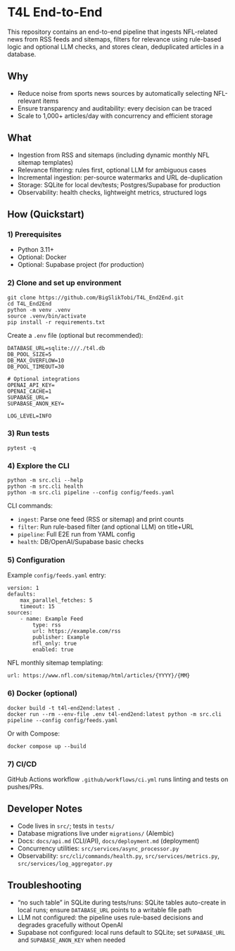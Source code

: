 # T4L End-to-End

This repository contains an end-to-end pipeline that ingests NFL-related news from RSS feeds and sitemaps, filters for relevance using rule-based logic and optional LLM checks, and stores clean, deduplicated articles in a database.

## Why

- Reduce noise from sports news sources by automatically selecting NFL-relevant items
- Ensure transparency and auditability: every decision can be traced
- Scale to 1,000+ articles/day with concurrency and efficient storage

## What

- Ingestion from RSS and sitemaps (including dynamic monthly NFL sitemap templates)
- Relevance filtering: rules first, optional LLM for ambiguous cases
- Incremental ingestion: per-source watermarks and URL de-duplication
- Storage: SQLite for local dev/tests; Postgres/Supabase for production
- Observability: health checks, lightweight metrics, structured logs

## How (Quickstart)

### 1) Prerequisites
- Python 3.11+
- Optional: Docker
- Optional: Supabase project (for production)

### 2) Clone and set up environment
```
git clone https://github.com/BigSlikTobi/T4L_End2End.git
cd T4L_End2End
python -m venv .venv
source .venv/bin/activate
pip install -r requirements.txt
```

Create a `.env` file (optional but recommended):
```
DATABASE_URL=sqlite:///./t4l.db
DB_POOL_SIZE=5
DB_MAX_OVERFLOW=10
DB_POOL_TIMEOUT=30

# Optional integrations
OPENAI_API_KEY=
OPENAI_CACHE=1
SUPABASE_URL=
SUPABASE_ANON_KEY=

LOG_LEVEL=INFO
```

### 3) Run tests
```
pytest -q
```

### 4) Explore the CLI
```
python -m src.cli --help
python -m src.cli health
python -m src.cli pipeline --config config/feeds.yaml
```

CLI commands:
- `ingest`: Parse one feed (RSS or sitemap) and print counts
- `filter`: Run rule-based filter (and optional LLM) on title+URL
- `pipeline`: Full E2E run from YAML config
- `health`: DB/OpenAI/Supabase basic checks

### 5) Configuration

Example `config/feeds.yaml` entry:
```
version: 1
defaults:
	max_parallel_fetches: 5
	timeout: 15
sources:
	- name: Example Feed
		type: rss
		url: https://example.com/rss
		publisher: Example
		nfl_only: true
		enabled: true
```

NFL monthly sitemap templating:
```
url: https://www.nfl.com/sitemap/html/articles/{YYYY}/{MM}
```

### 6) Docker (optional)
```
docker build -t t4l-end2end:latest .
docker run --rm --env-file .env t4l-end2end:latest python -m src.cli pipeline --config config/feeds.yaml
```
Or with Compose:
```
docker compose up --build
```

### 7) CI/CD
GitHub Actions workflow `.github/workflows/ci.yml` runs linting and tests on pushes/PRs.

## Developer Notes

- Code lives in `src/`; tests in `tests/`
- Database migrations live under `migrations/` (Alembic)
- Docs: `docs/api.md` (CLI/API), `docs/deployment.md` (deployment)
- Concurrency utilities: `src/services/async_processor.py`
- Observability: `src/cli/commands/health.py`, `src/services/metrics.py`, `src/services/log_aggregator.py`

## Troubleshooting

- “no such table” in SQLite during tests/runs: SQLite tables auto-create in local runs; ensure `DATABASE_URL` points to a writable file path
- LLM not configured: the pipeline uses rule-based decisions and degrades gracefully without OpenAI
- Supabase not configured: local runs default to SQLite; set `SUPABASE_URL` and `SUPABASE_ANON_KEY` when needed
